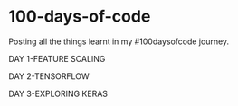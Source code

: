 # 100-days-of-code
Posting all the things learnt in my #100daysofcode journey.

DAY 1-FEATURE SCALING

DAY 2-TENSORFLOW

DAY 3-EXPLORING KERAS
